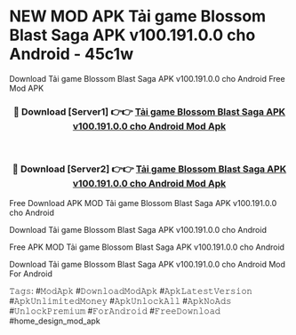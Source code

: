 # NEW MOD APK Tải game Blossom Blast Saga APK v100.191.0.0 cho Android - 45c1w
Download Tải game Blossom Blast Saga APK v100.191.0.0 cho Android Free Mod APK

<div align="center">
<h3>🔴 Download [Server1] 👉👉 <a href="https://apk-comot.site?title=Tải_game_Blossom_Blast_Saga_APK_v100.191.0.0_cho_Android">Tải game Blossom Blast Saga APK v100.191.0.0 cho Android Mod Apk</a></h3><br>

<h3>🔴 Download [Server2] 👉👉 <a href="https://apk-comot.site?title=Tải_game_Blossom_Blast_Saga_APK_v100.191.0.0_cho_Android">Tải game Blossom Blast Saga APK v100.191.0.0 cho Android Mod Apk</a></h3>
</div>


Free Download APK MOD Tải game Blossom Blast Saga APK v100.191.0.0 cho Android

Download Tải game Blossom Blast Saga APK v100.191.0.0 cho Android 

Free APK MOD Tải game Blossom Blast Saga APK v100.191.0.0 cho Android 

Download Tải game Blossom Blast Saga APK v100.191.0.0 cho Android Mod For Android

𝚃𝚊𝚐𝚜: #𝙼𝚘𝚍𝙰𝚙𝚔 #𝙳𝚘𝚠𝚗𝚕𝚘𝚊𝚍𝙼𝚘𝚍𝙰𝚙𝚔 #𝙰𝚙𝚔𝙻𝚊𝚝𝚎𝚜𝚝𝚅𝚎𝚛𝚜𝚒𝚘𝚗 #𝙰𝚙𝚔𝚄𝚗𝚕𝚒𝚖𝚒𝚝𝚎𝚍𝙼𝚘𝚗𝚎𝚢 #𝙰𝚙𝚔𝚄𝚗𝚕𝚘𝚌𝚔𝙰𝚕𝚕 #𝙰𝚙𝚔𝙽𝚘𝙰𝚍𝚜 #𝚄𝚗𝚕𝚘𝚌𝚔𝙿𝚛𝚎𝚖𝚒𝚞𝚖 #𝙵𝚘𝚛𝙰𝚗𝚍𝚛𝚘𝚒𝚍 #𝙵𝚛𝚎𝚎𝙳𝚘𝚠𝚗𝚕𝚘𝚊𝚍 #home_design_mod_apk